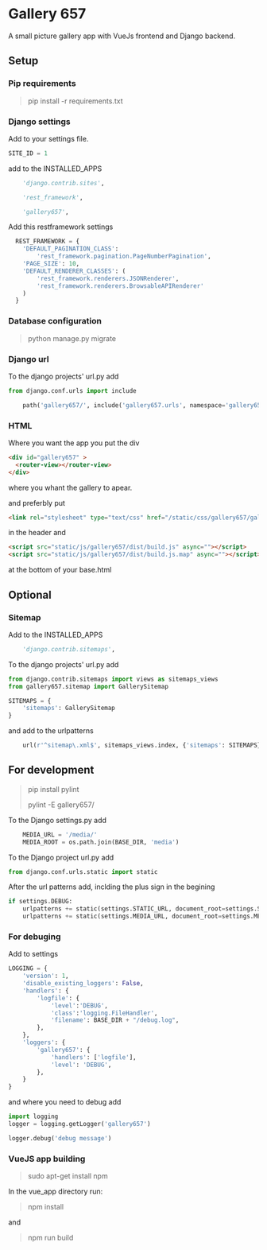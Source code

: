 
# Gallery 657 #

A small picture gallery app with VueJs frontend and
Django backend.

## Setup ###
  
### Pip requirements ###

> pip install -r requirements.txt

### Django settings ###

Add to your settings file.

``` Python
SITE_ID = 1
```

add to the INSTALLED_APPS

``` Python
    'django.contrib.sites',

    'rest_framework',

    'gallery657',
```

Add this restframework settings

``` python
  REST_FRAMEWORK = {
    'DEFAULT_PAGINATION_CLASS':
        'rest_framework.pagination.PageNumberPagination',
    'PAGE_SIZE': 10,
    'DEFAULT_RENDERER_CLASSES': (
        'rest_framework.renderers.JSONRenderer',
        'rest_framework.renderers.BrowsableAPIRenderer'
    )
  }
```

### Database configuration ###

> python manage.py migrate
  
### Django url ###

To the django projects' url.py add

``` python
from django.conf.urls import include
```

``` python
    path('gallery657/', include('gallery657.urls', namespace='gallery657')),
```

### HTML ###

Where you want the app you put the div

``` html
<div id="gallery657" >
  <router-view></router-view>
</div>
```

where you whant the gallery to apear.

and preferbly put

``` html
<link rel="stylesheet" type="text/css" href="/static/css/gallery657/gallery_base.css" >
```

in the header and

``` html
<script src="static/js/gallery657/dist/build.js" async=""></script>
<script src="static/js/gallery657/dist/build.js.map" async=""></script>
```

at the bottom of your base.html

## Optional ##

### Sitemap ###

Add to the INSTALLED_APPS

``` Python
    'django.contrib.sitemaps',
```

To the django projects' url.py add

``` python
from django.contrib.sitemaps import views as sitemaps_views
from gallery657.sitemap import GallerySitemap
```

``` python
SITEMAPS = {
    'sitemaps': GallerySitemap
}
```

and add to the urlpatterns

``` python
    url(r'^sitemap\.xml$', sitemaps_views.index, {'sitemaps': SITEMAPS}),
```

## For development ##

> pip install pylint
>
> pylint -E gallery657/

To the Django settings.py add

``` python
    MEDIA_URL = '/media/'
    MEDIA_ROOT = os.path.join(BASE_DIR, 'media')
```

To the Django project url.py add

``` python
from django.conf.urls.static import static
```

After the url patterns add, inclding the plus sign in the begining

``` python
if settings.DEBUG:
    urlpatterns += static(settings.STATIC_URL, document_root=settings.STATIC_ROOT)
    urlpatterns += static(settings.MEDIA_URL, document_root=settings.MEDIA_ROOT)
```

### For debuging ###

Add to settings

``` python
LOGGING = {
    'version': 1,
    'disable_existing_loggers': False,
    'handlers': {
        'logfile': {
            'level':'DEBUG',
            'class':'logging.FileHandler',
            'filename': BASE_DIR + "/debug.log",
        },
    },
    'loggers': {
        'gallery657': {
            'handlers': ['logfile'],
            'level': 'DEBUG',
        },
    }
}
```

and where you need to debug add

``` python
import logging
logger = logging.getLogger('gallery657')

logger.debug('debug message')
```

### VueJS app building ###

 > sudo apt-get install npm
  
 In the vue_app directory run:

> npm install

and

> npm run build
